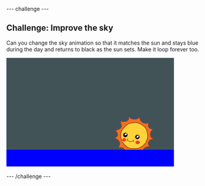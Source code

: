 --- challenge ---
## Challenge: Improve the sky

Can you change the sky animation so that it matches the sun and stays blue during the day and returns to black as the sun sets. Make it loop forever too. 

![screenshot](images/sunrise-sky-challenge.png)


--- /challenge ---